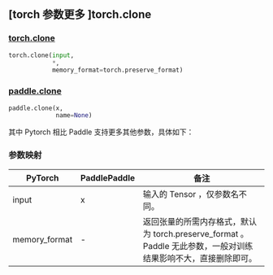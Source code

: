 ## [torch 参数更多 ]torch.clone

### [torch.clone](https://pytorch.org/docs/stable/generated/torch.clone.html?highlight=clone#torch.clone)

```python
torch.clone(input,
            *,
            memory_format=torch.preserve_format)
```

### [paddle.clone](https://www.paddlepaddle.org.cn/documentation/docs/zh/api/paddle/clone_cn.html#clone)

```python
paddle.clone(x,
             name=None)
```

其中 Pytorch 相比 Paddle 支持更多其他参数，具体如下：

### 参数映射
| PyTorch       | PaddlePaddle | 备注                                                   |
| ------------- | ------------ | ------------------------------------------------------ |
| input         | x            | 输入的 Tensor ，仅参数名不同。                          |
| memory_format | -            | 返回张量的所需内存格式，默认为 torch.preserve_format 。Paddle 无此参数，一般对训练结果影响不大，直接删除即可。            |

